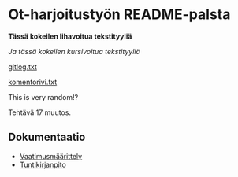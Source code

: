 # Ot-harjoitustyön README-palsta
**Tässä kokeilen lihavoitua tekstityyliä**

*Ja tässä kokeilen kursivoitua tekstityyliä*

[gitlog.txt](https://github.com/BananaMayo/ot-harjoitustyo/blob/master/laskarit/viikko1/gitlog.txt)

[komentorivi.txt](https://github.com/BananaMayo/ot-harjoitustyo/blob/master/laskarit/viikko1/komentorivi.txt)

This is very random!?

Tehtävä 17 muutos.

## Dokumentaatio
* [Vaatimusmäärittely](https://github.com/BananaMayo/ot-harjoitustyo/blob/master/dokumentaatio/Vaatimusm%C3%A4%C3%A4rittely.md#grejor)
* [Tuntikirjanpito](https://github.com/BananaMayo/ot-harjoitustyo/blob/master/dokumentaatio/tuntikirjanpito.md#mera-grejor)
